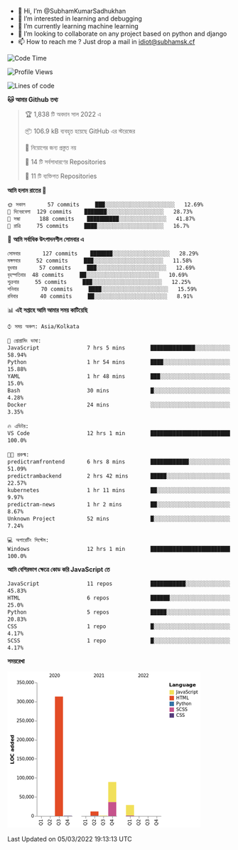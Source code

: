 - 👋 Hi, I’m @SubhamKumarSadhukhan
- 👀 I’m interested in learning and debugging
- 🌱 I’m currently learning machine learning
- 💞️ I’m looking to collaborate on any project based on python and django
- 📫 How to reach me ?
      Just drop a mail in idiot@subhamsk.cf

<!---
SubhamKumarSadhukhan/SubhamKumarSadhukhan is a ✨ special ✨ repository because its `README.md` (this file) appears on your GitHub profile.
You can click the Preview link to take a look at your changes.
--->


<!--START_SECTION:waka-->
![Code Time](http://img.shields.io/badge/Code%20Time-226%20hrs%2023%20mins-blue)

![Profile Views](http://img.shields.io/badge/%E0%A6%AA%E0%A7%8D%E0%A6%B0%E0%A7%8B%E0%A6%AB%E0%A6%BE%E0%A6%87%E0%A6%B2%20%E0%A6%A6%E0%A6%B0%E0%A7%8D%E0%A6%B6%E0%A6%A8-5-blue)

![Lines of code](https://img.shields.io/badge/%E0%A6%B9%E0%A7%8D%E0%A6%AF%E0%A6%BE%E0%A6%B2%E0%A7%8B%20%E0%A6%93%E0%A6%AF%E0%A6%BC%E0%A6%BE%E0%A6%B0%E0%A7%8D%E0%A6%B2%E0%A7%8D%E0%A6%A1%20%E0%A6%A5%E0%A7%87%E0%A6%95%E0%A7%87%20%E0%A6%86%E0%A6%AE%E0%A6%BF%20%E0%A6%B2%E0%A6%BF%E0%A6%96%E0%A7%87%E0%A6%9B%E0%A6%BF-445%20Thousand%20%E0%A6%95%E0%A7%8B%E0%A6%A1%E0%A7%87%E0%A6%B0%20%E0%A6%B2%E0%A6%BE%E0%A6%87%E0%A6%A8-blue)

**🐱 আমার Github তথ্য** 

> 🏆 1,838 টি অবদান সাল 2022 এ
 > 
> 📦 106.9 kB ব্যবহৃত হয়েছে GitHub এর স্টরেজের 
 > 
> 🚫 নিয়োগের জন্য প্রস্তুত নয়
 > 
> 📜 14 টি সর্বসাধারণের Repositories 
 > 
> 🔑 11 টি ব্যক্তিগত Repositories  
 > 
**আমি হলাম রাতের 🦉** 

```text
🌞 সকাল       57 commits     ███░░░░░░░░░░░░░░░░░░░░░░   12.69% 
🌆 দিনেরবেলা  129 commits    ███████░░░░░░░░░░░░░░░░░░   28.73% 
🌃 সন্ধা      188 commits    ██████████░░░░░░░░░░░░░░░   41.87% 
🌙 রাত্রি     75 commits     ████░░░░░░░░░░░░░░░░░░░░░   16.7%

```
📅 **আমি সর্বাধিক উৎপাদনশীল সোমবার এ** 

```text
সোমবার       127 commits    ███████░░░░░░░░░░░░░░░░░░   28.29% 
মঙ্গলবার     52 commits     ███░░░░░░░░░░░░░░░░░░░░░░   11.58% 
বুধবার       57 commits     ███░░░░░░░░░░░░░░░░░░░░░░   12.69% 
বৃহস্পতিবার  48 commits     ██░░░░░░░░░░░░░░░░░░░░░░░   10.69% 
শুক্রবার     55 commits     ███░░░░░░░░░░░░░░░░░░░░░░   12.25% 
শনিবার       70 commits     ████░░░░░░░░░░░░░░░░░░░░░   15.59% 
রবিবার       40 commits     ██░░░░░░░░░░░░░░░░░░░░░░░   8.91%

```


📊 **এই সপ্তাহে আমি আমার সময় কাটিয়েছি** 

```text
⌚︎ সময় অঞ্চল: Asia/Kolkata

💬 প্রোগ্রামিং ভাষা: 
JavaScript               7 hrs 5 mins        ██████████████░░░░░░░░░░░   58.94% 
Python                   1 hr 54 mins        ████░░░░░░░░░░░░░░░░░░░░░   15.88% 
YAML                     1 hr 48 mins        ███░░░░░░░░░░░░░░░░░░░░░░   15.0% 
Bash                     30 mins             █░░░░░░░░░░░░░░░░░░░░░░░░   4.28% 
Docker                   24 mins             ░░░░░░░░░░░░░░░░░░░░░░░░░   3.35%

🔥 এডিটর: 
VS Code                  12 hrs 1 min        █████████████████████████   100.0%

🐱‍💻 প্রকল্ম: 
predictramfrontend       6 hrs 8 mins        ████████████░░░░░░░░░░░░░   51.09% 
predictrambackend        2 hrs 42 mins       █████░░░░░░░░░░░░░░░░░░░░   22.57% 
kubernetes               1 hr 11 mins        ██░░░░░░░░░░░░░░░░░░░░░░░   9.97% 
predictram-news          1 hr 2 mins         ██░░░░░░░░░░░░░░░░░░░░░░░   8.67% 
Unknown Project          52 mins             █░░░░░░░░░░░░░░░░░░░░░░░░   7.24%

💻 অপারেটিং সিস্টেম: 
Windows                  12 hrs 1 min        █████████████████████████   100.0%

```

**আমি বেশিরভাগ ক্ষেত্রে কোড করি JavaScript তে** 

```text
JavaScript               11 repos            ███████████░░░░░░░░░░░░░░   45.83% 
HTML                     6 repos             ██████░░░░░░░░░░░░░░░░░░░   25.0% 
Python                   5 repos             █████░░░░░░░░░░░░░░░░░░░░   20.83% 
CSS                      1 repo              █░░░░░░░░░░░░░░░░░░░░░░░░   4.17% 
SCSS                     1 repo              █░░░░░░░░░░░░░░░░░░░░░░░░   4.17%

```


**সময়রেখা**

![Chart not found](https://raw.githubusercontent.com/SubhamKumarSadhukhan/SubhamKumarSadhukhan/main/charts/bar_graph.png) 


 Last Updated on 05/03/2022 19:13:13 UTC
<!--END_SECTION:waka-->
